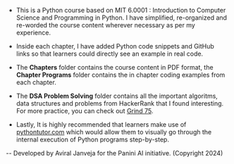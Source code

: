 - This is a Python course based on MIT 6.0001 : Introduction to Computer Science and Programming in Python. I have simplified, re-organized and re-worded the course content wherever necessary as per my experience. 

- Inside each chapter, I have added Python code snippets and GitHub links so that learners could directly see an example in real code.

- The **Chapters** folder contains the course content in PDF format, the **Chapter Programs** folder contains the in chapter coding examples from each chapter.

- The **DSA Problem Solving** folder contains all the important algoritms, data structures and problems from HackerRank that I found interesting. For more practice, you can check out [Grind 75](https://www.techinterviewhandbook.org/grind75).

- Lastly, It is highly recommended that learners make use of [pythontutor.com](https://pythontutor.com/) which would allow them to visually go through the internal execution of Python programs step-by-step.

-- Developed by Aviral Janveja for the Panini AI initiative. (Copyright 2024)